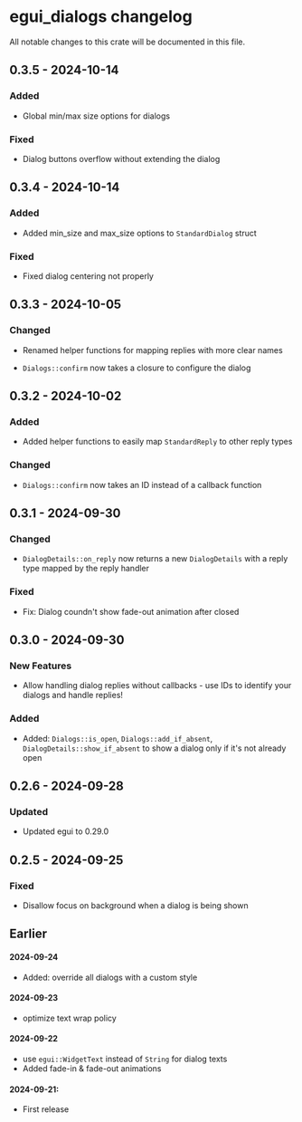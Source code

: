 # egui_dialogs changelog

All notable changes to this crate will be documented in this file.

## 0.3.5 - 2024-10-14

### Added

- Global min/max size options for dialogs

### Fixed

- Dialog buttons overflow without extending the dialog

## 0.3.4 - 2024-10-14

### Added

- Added min_size and max_size options to `StandardDialog` struct

### Fixed

- Fixed dialog centering not properly

## 0.3.3 - 2024-10-05

### Changed

- Renamed helper functions for mapping replies with more clear names

- `Dialogs::confirm` now takes a closure to configure the dialog

## 0.3.2 - 2024-10-02

### Added

- Added helper functions to easily map `StandardReply` to other reply types

### Changed

- `Dialogs::confirm` now takes an ID instead of a callback function

## 0.3.1 - 2024-09-30

### Changed

- `DialogDetails::on_reply` now returns a new `DialogDetails` with a reply type mapped by the reply handler

### Fixed

- Fix: Dialog coundn't show fade-out animation after closed

## 0.3.0 - 2024-09-30

### New Features

- Allow handling dialog replies without callbacks - use IDs to identify your dialogs and handle replies!

### Added

- Added: `Dialogs::is_open`, `Dialogs::add_if_absent`, `DialogDetails::show_if_absent` to show a dialog only if it's not already open

## 0.2.6 - 2024-09-28

### Updated

- Updated egui to 0.29.0

## 0.2.5 - 2024-09-25

### Fixed
- Disallow focus on background when a dialog is being shown

## Earlier

#### 2024-09-24
- Added: override all dialogs with a custom style

#### 2024-09-23
- optimize text wrap policy

#### 2024-09-22
- use `egui::WidgetText` instead of `String` for dialog texts
- Added fade-in & fade-out animations

#### 2024-09-21: 
- First release